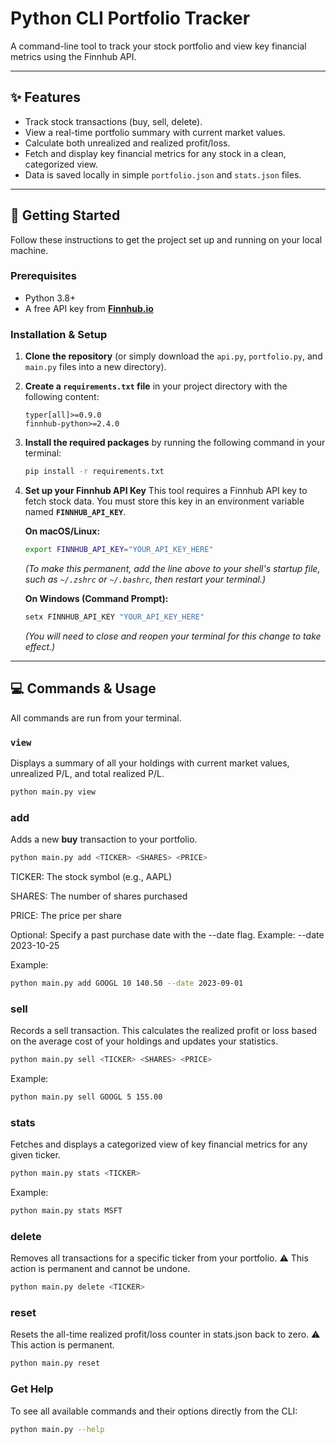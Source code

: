 # Python CLI Portfolio Tracker

A command-line tool to track your stock portfolio and view key financial metrics using the Finnhub API.

---

## ✨ Features

* Track stock transactions (buy, sell, delete).
* View a real-time portfolio summary with current market values.
* Calculate both unrealized and realized profit/loss.
* Fetch and display key financial metrics for any stock in a clean, categorized view.
* Data is saved locally in simple `portfolio.json` and `stats.json` files.

---

## 🚀 Getting Started

Follow these instructions to get the project set up and running on your local machine.

### Prerequisites

* Python 3.8+
* A free API key from **[Finnhub.io](https://finnhub.io)**

### Installation & Setup

1.  **Clone the repository** (or simply download the `api.py`, `portfolio.py`, and `main.py` files into a new directory).

2.  **Create a `requirements.txt` file** in your project directory with the following content:
    ```
    typer[all]>=0.9.0
    finnhub-python>=2.4.0
    ```

3.  **Install the required packages** by running the following command in your terminal:
    ```bash
    pip install -r requirements.txt
    ```

4.  **Set up your Finnhub API Key**
    This tool requires a Finnhub API key to fetch stock data. You must store this key in an environment variable named **`FINNHUB_API_KEY`**.

    **On macOS/Linux:**
    ```bash
    export FINNHUB_API_KEY="YOUR_API_KEY_HERE"
    ```
    *(To make this permanent, add the line above to your shell's startup file, such as `~/.zshrc` or `~/.bashrc`, then restart your terminal.)*

    **On Windows (Command Prompt):**
    ```cmd
    setx FINNHUB_API_KEY "YOUR_API_KEY_HERE"
    ```
    *(You will need to close and reopen your terminal for this change to take effect.)*

---

## 💻 Commands & Usage

All commands are run from your terminal.

### `view`

Displays a summary of all your holdings with current market values, unrealized P/L, and total realized P/L.

```bash
python main.py view
```

### add

Adds a new **buy** transaction to your portfolio.

```bash
python main.py add <TICKER> <SHARES> <PRICE>
```

TICKER: The stock symbol (e.g., AAPL)

SHARES: The number of shares purchased

PRICE: The price per share

Optional: Specify a past purchase date with the --date flag.
Example: --date 2023-10-25

Example:

```bash
python main.py add GOOGL 10 140.50 --date 2023-09-01
```

### sell

Records a sell transaction.
This calculates the realized profit or loss based on the average cost of your holdings and updates your statistics.

```bash
python main.py sell <TICKER> <SHARES> <PRICE>
```

Example:

```bash
python main.py sell GOOGL 5 155.00
```

### stats

Fetches and displays a categorized view of key financial metrics for any given ticker.

```bash
python main.py stats <TICKER>
```

Example:

```bash
python main.py stats MSFT
```


### delete

Removes all transactions for a specific ticker from your portfolio.
⚠️ This action is permanent and cannot be undone.

```bash
python main.py delete <TICKER>
```

### reset

Resets the all-time realized profit/loss counter in stats.json back to zero.
⚠️ This action is permanent.

```bash
python main.py reset
```

### Get Help

To see all available commands and their options directly from the CLI:

```bash
python main.py --help
```
